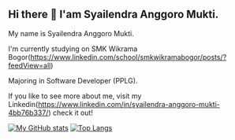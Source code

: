 ## Hi there 👋 I'am Syailendra Anggoro Mukti.

My name is Syailendra Anggoro Mukti.

I'm currently studying on SMK Wikrama Bogor(https://www.linkedin.com/school/smkwikramabogor/posts/?feedView=all)

Majoring in Software Developer (PPLG).

If you like to see more about me, visit my Linkedin(https://www.linkedin.com/in/syailendra-anggoro-mukti-4bb76b337/) check it out!

[![My GitHub stats](https://github-readme-stats.vercel.app/api?username=Syailendra08)](https://github.com/anuraghazra/github-readme-stats)
[![Top Langs](https://github-readme-stats.vercel.app/api/top-langs/?username=Syailendra08)](https://github.com/anuraghazra/github-readme-stats)





<!--
**Syailendra08/Syailendra08** is a ✨ _special_ ✨ repository because its `README.md` (this file) appears on your GitHub profile.

Here are some ideas to get you started:

- 🔭 I’m currently working on ...
- 🌱 I’m currently learning ...
- 👯 I’m looking to collaborate on ...
- 🤔 I’m looking for help with ...
- 💬 Ask me about ...
- 📫 How to reach me: ...
- 😄 Pronouns: ...
- ⚡ Fun fact: ...
-->
